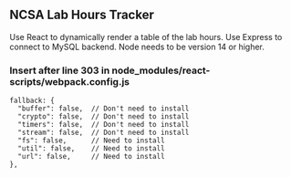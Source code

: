 ## NCSA Lab Hours Tracker
Use React to dynamically render a table of the lab hours.
Use Express to connect to MySQL backend. Node needs to be version 14 or higher.

### Insert after line 303 in node_modules/react-scripts/webpack.config.js
```
fallback: {
  "buffer": false,  // Don't need to install
  "crypto": false,  // Don't need to install
  "timers": false,  // Don't need to install
  "stream": false,  // Don't need to install
  "fs": false,      // Need to install
  "util": false,    // Need to install
  "url": false,     // Need to install
},
```
